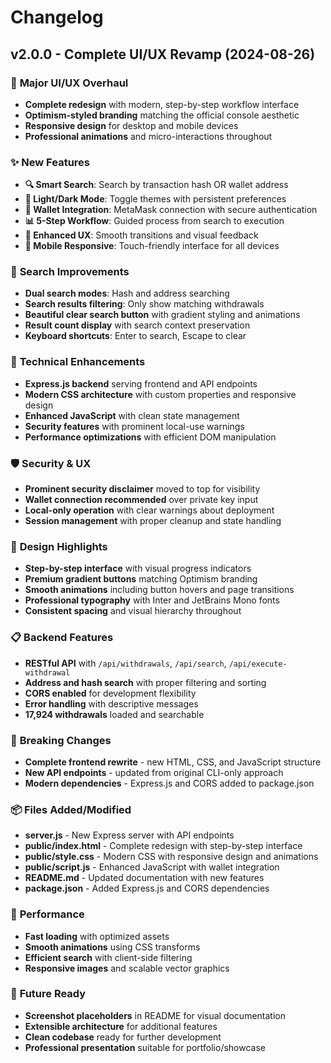 # Changelog

## v2.0.0 - Complete UI/UX Revamp (2024-08-26)

### 🎨 **Major UI/UX Overhaul**

- **Complete redesign** with modern, step-by-step workflow interface
- **Optimism-styled branding** matching the official console aesthetic
- **Responsive design** for desktop and mobile devices
- **Professional animations** and micro-interactions throughout

### ✨ **New Features**

- **🔍 Smart Search**: Search by transaction hash OR wallet address
- **🌙 Light/Dark Mode**: Toggle themes with persistent preferences
- **🦊 Wallet Integration**: MetaMask connection with secure authentication
- **📊 5-Step Workflow**: Guided process from search to execution
- **🚀 Enhanced UX**: Smooth transitions and visual feedback
- **📱 Mobile Responsive**: Touch-friendly interface for all devices

### 🎯 **Search Improvements**

- **Dual search modes**: Hash and address searching
- **Search results filtering**: Only show matching withdrawals
- **Beautiful clear search button** with gradient styling and animations
- **Result count display** with search context preservation
- **Keyboard shortcuts**: Enter to search, Escape to clear

### 🔧 **Technical Enhancements**

- **Express.js backend** serving frontend and API endpoints
- **Modern CSS architecture** with custom properties and responsive design
- **Enhanced JavaScript** with clean state management
- **Security features** with prominent local-use warnings
- **Performance optimizations** with efficient DOM manipulation

### 🛡️ **Security & UX**

- **Prominent security disclaimer** moved to top for visibility
- **Wallet connection recommended** over private key input
- **Local-only operation** with clear warnings about deployment
- **Session management** with proper cleanup and state handling

### 🎪 **Design Highlights**

- **Step-by-step interface** with visual progress indicators
- **Premium gradient buttons** matching Optimism branding
- **Smooth animations** including button hovers and page transitions
- **Professional typography** with Inter and JetBrains Mono fonts
- **Consistent spacing** and visual hierarchy throughout

### 📋 **Backend Features**

- **RESTful API** with `/api/withdrawals`, `/api/search`, `/api/execute-withdrawal`
- **Address and hash search** with proper filtering and sorting
- **CORS enabled** for development flexibility
- **Error handling** with descriptive messages
- **17,924 withdrawals** loaded and searchable

### 🔄 **Breaking Changes**

- **Complete frontend rewrite** - new HTML, CSS, and JavaScript structure
- **New API endpoints** - updated from original CLI-only approach
- **Modern dependencies** - Express.js and CORS added to package.json

### 📦 **Files Added/Modified**

- **server.js** - New Express server with API endpoints
- **public/index.html** - Complete redesign with step-by-step interface
- **public/style.css** - Modern CSS with responsive design and animations
- **public/script.js** - Enhanced JavaScript with wallet integration
- **README.md** - Updated documentation with new features
- **package.json** - Added Express.js and CORS dependencies

### 🚀 **Performance**

- **Fast loading** with optimized assets
- **Smooth animations** using CSS transforms
- **Efficient search** with client-side filtering
- **Responsive images** and scalable vector graphics

### 🎯 **Future Ready**

- **Screenshot placeholders** in README for visual documentation
- **Extensible architecture** for additional features
- **Clean codebase** ready for further development
- **Professional presentation** suitable for portfolio/showcase
